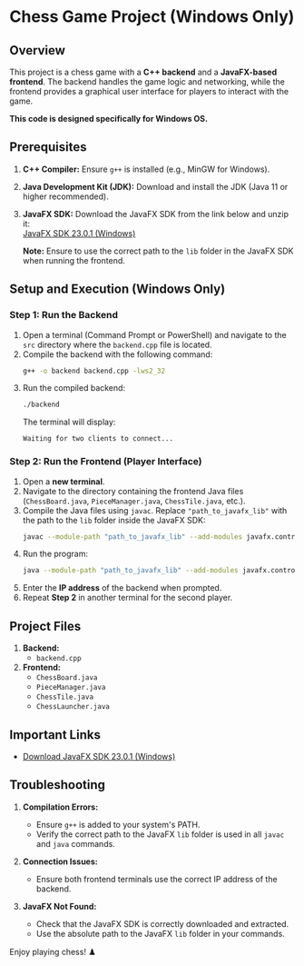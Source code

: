
# Chess Game Project (Windows Only)

## Overview

This project is a chess game with a **C++ backend** and a **JavaFX-based frontend**. The backend handles the game logic and networking, while the frontend provides a graphical user interface for players to interact with the game.

**This code is designed specifically for Windows OS.**

## Prerequisites

1. **C++ Compiler:** Ensure `g++` is installed (e.g., MinGW for Windows).
2. **Java Development Kit (JDK):** Download and install the JDK (Java 11 or higher recommended).
3. **JavaFX SDK:** Download the JavaFX SDK from the link below and unzip it:  
   [JavaFX SDK 23.0.1 (Windows)](https://download2.gluonhq.com/openjfx/23.0.1/openjfx-23.0.1_windows-x64_bin-jmods.zip)

   **Note:** Ensure to use the correct path to the `lib` folder in the JavaFX SDK when running the frontend.

## Setup and Execution (Windows Only)

### Step 1: Run the Backend

1. Open a terminal (Command Prompt or PowerShell) and navigate to the `src` directory where the `backend.cpp` file is located.
2. Compile the backend with the following command:
   ```bash
   g++ -o backend backend.cpp -lws2_32
   ```
3. Run the compiled backend:
   ```bash
   ./backend
   ```
   The terminal will display:
   ```
   Waiting for two clients to connect...
   ```

### Step 2: Run the Frontend (Player Interface)

1. Open a **new terminal**.
2. Navigate to the directory containing the frontend Java files (`ChessBoard.java`, `PieceManager.java`, `ChessTile.java`, etc.).
3. Compile the Java files using `javac`. Replace `"path_to_javafx_lib"` with the path to the `lib` folder inside the JavaFX SDK:
   ```bash
   javac --module-path "path_to_javafx_lib" --add-modules javafx.controls,javafx.fxml ChessBoard.java PieceManager.java ChessTile.java
   ```
4. Run the program:
   ```bash
   java --module-path "path_to_javafx_lib" --add-modules javafx.controls,javafx.graphics -cp bin ChessBoard
   ```
5. Enter the **IP address** of the backend when prompted.
6. Repeat **Step 2** in another terminal for the second player.

## Project Files

1. **Backend:**
   - `backend.cpp`
2. **Frontend:**
   - `ChessBoard.java`
   - `PieceManager.java`
   - `ChessTile.java`
   - `ChessLauncher.java`

## Important Links

- [Download JavaFX SDK 23.0.1 (Windows)](https://download2.gluonhq.com/openjfx/23.0.1/openjfx-23.0.1_windows-x64_bin-jmods.zip)

## Troubleshooting

1. **Compilation Errors:**
   - Ensure `g++` is added to your system's PATH.
   - Verify the correct path to the JavaFX `lib` folder is used in all `javac` and `java` commands.

2. **Connection Issues:**
   - Ensure both frontend terminals use the correct IP address of the backend.

3. **JavaFX Not Found:**
   - Check that the JavaFX SDK is correctly downloaded and extracted.
   - Use the absolute path to the JavaFX `lib` folder in your commands.

Enjoy playing chess! ♟️
